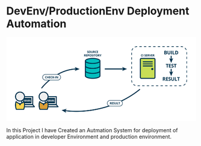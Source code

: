 # DevEnv/ProductionEnv Deployment Automation

![](images/CI:CD.png)

In this Project I have Created an Autmation System for deployment of application in developer Environment and production environment.
